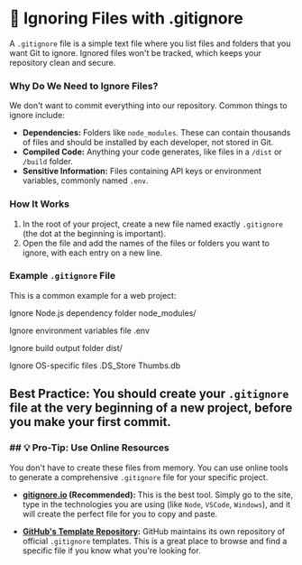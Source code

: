 # 🙈 Ignoring Files with .gitignore

A `.gitignore` file is a simple text file where you list files and folders that you want Git to ignore. Ignored files won't be tracked, which keeps your repository clean and secure.

### Why Do We Need to Ignore Files?

We don't want to commit everything into our repository. Common things to ignore include:

* **Dependencies:** Folders like `node_modules`. These can contain thousands of files and should be installed by each developer, not stored in Git.
* **Compiled Code:** Anything your code generates, like files in a `/dist` or `/build` folder.
* **Sensitive Information:** Files containing API keys or environment variables, commonly named `.env`.

### How It Works

1.  In the root of your project, create a new file named exactly `.gitignore` (the dot at the beginning is important).
2.  Open the file and add the names of the files or folders you want to ignore, with each entry on a new line.

### Example `.gitignore` File

This is a common example for a web project:

Ignore Node.js dependency folder
node_modules/

Ignore environment variables file
.env

Ignore build output folder
dist/

Ignore OS-specific files
.DS_Store
Thumbs.db

**Best Practice:** You should create your `.gitignore` file at the very beginning of a new project, before you make your first commit.
---
### ## 💡 Pro-Tip: Use Online Resources

You don't have to create these files from memory. You can use online tools to generate a comprehensive `.gitignore` file for your specific project.

* **[gitignore.io](https://www.toptal.com/developers/gitignore) (Recommended):** This is the best tool. Simply go to the site, type in the technologies you are using (like `Node`, `VSCode`, `Windows`), and it will create the perfect file for you to copy and paste.

* **[GitHub's Template Repository](https://github.com/github/gitignore):** GitHub maintains its own repository of official `.gitignore` templates. This is a great place to browse and find a specific file if you know what you're looking for.